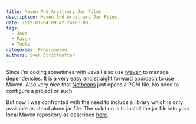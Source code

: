 ```yaml
---
title: Maven And Arbitrary Jar Files
description: Maven And Arbitrary Jar Files.
date: 2012-01-04T09:42:24+01:00
tags:
  - Java
  - Maven
  - Tools
categories: Programming
authors: Sven Strittmatter
---
```


Since  I’m  coding  sometimes  with  Java   I  also  use  [Maven][1]  to  manage
dependencies. It  is a  very easy  and straight forward  approach to  use Maven.
Also very nice that [Netbeans][2] just opens  a POM file. No need to configure a
project or such.

But  now I  was confronted  with the  need to  include a  library which  is only
available as stand alone jar file. The  solution is to install the jar file into
your local Maven repository as described [here][3].

[1]: http://maven.apache.org/
[2]: http://netbeans.org/
[3]: http://www.zparacha.com/include-externaljar-file-in-maven/
